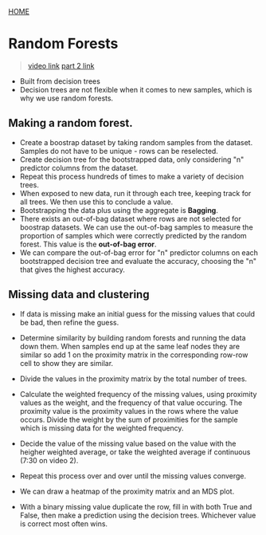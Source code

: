 [HOME](SQ_home.md)

# Random Forests
> [video link](https://www.youtube.com/watch?v=J4Wdy0Wc_xQ)
> [part 2 link](https://www.youtube.com/watch?v=sQ870aTKqiM)

* Built from decision trees
* Decision trees are not flexible when it comes to new samples, which is why we use random forests.

## Making a random forest.
* Create a boostrap dataset by taking random samples from the dataset. Samples do not have to be unique - rows can be reselected.
* Create decision tree for the bootstrapped data, only considering "n" predictor columns from the dataset.
* Repeat this process hundreds of times to make a variety of decision trees.
* When exposed to new data, run it through each tree, keeping track for all trees. We then use this to conclude a value.
* Bootstrapping the data plus using the aggregate is **Bagging**.
* There exists an out-of-bag dataset where rows are not selected for boostrap datasets. We can use the out-of-bag samples to measure the proportion of samples which were correctly predicted by the random forest. This value is the **out-of-bag error**.
* We can compare the out-of-bag error for "n" predictor columns on each bootstrapped decision tree and evaluate the accuracy, choosing the "n" that gives the highest accuracy.

## Missing data and clustering
* If data is missing make an initial guess for the missing values that could be bad, then refine the guess.
* Determine similarity by building random forests and running the data down them. When samples end up at the same leaf nodes they are similar so add 1 on the proximity matrix in the corresponding row-row cell to show they are similar. 
* Divide the values in the proximity matrix by the total number of trees.
* Calculate the weighted frequency of the missing values, using proximity values as the weight, and the frequency of that value occuring. The proximity value is the proximity values in the rows where the value occurs. Divide the weight by the sum of proximities for the sample which is missing data for the weighted frequency.
* Decide the value of the missing value based on the value with the heigher weighted average, or take the weighted average if continuous (7:30 on video 2).
* Repeat this process over and over until the missing values converge.

* We can draw a heatmap of the proximity matrix and an MDS plot.


* With a binary missing value duplicate the row, fill in with both True and False, then make a prediction using the decision trees. Whichever value is correct most often wins.
